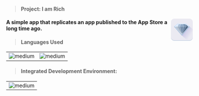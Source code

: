 > <h4>Project: I am Rich</h4>
<img src="https://github.com/iamnotnato/i_am_rich/blob/main/images/i_am_rich_app_icon.png" alt="logo" title="" align="right" height="60" />
 <h4>A simple app that replicates an app published to the App Store a long time ago.</h4> 


> <h4>Languages Used</h4>
<table>
  <tr>
<td><img alt="medium" src="https://img.shields.io/badge/Dart-0175C2?style=for-the-badge&logo=dart&logoColor=white"></td>
<td><img alt="medium" src="https://img.shields.io/badge/Flutter-02569B?style=for-the-badge&logo=flutter&logoColor=white"></td>
  </tr>
</table>
</table>

> <h4>Integrated Development Environment:</h4>
<table>
  <tr>
<td><img alt="medium" src="https://img.shields.io/badge/Android_Studio-3DDC84?style=for-the-badge&logo=android-studio&logoColor=white"></td>
  </tr>
</table>


